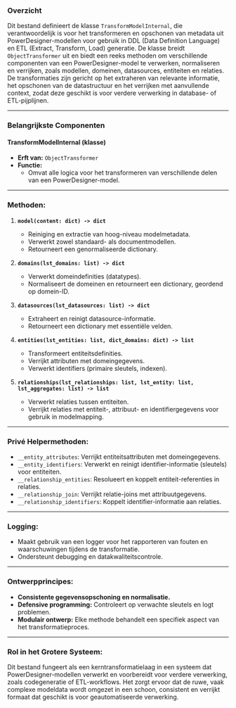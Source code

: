 ### Overzicht

Dit bestand definieert de klasse `TransformModelInternal`, die verantwoordelijk is voor het transformeren en opschonen van metadata uit PowerDesigner-modellen voor gebruik in DDL (Data Definition Language) en ETL (Extract, Transform, Load) generatie. De klasse breidt `ObjectTransformer` uit en biedt een reeks methoden om verschillende componenten van een PowerDesigner-model te verwerken, normaliseren en verrijken, zoals modellen, domeinen, datasources, entiteiten en relaties. De transformaties zijn gericht op het extraheren van relevante informatie, het opschonen van de datastructuur en het verrijken met aanvullende context, zodat deze geschikt is voor verdere verwerking in database- of ETL-pijplijnen.

---

### **Belangrijkste Componenten**

#### **TransformModelInternal (klasse)**

- **Erft van:** `ObjectTransformer`
- **Functie:**
  - Omvat alle logica voor het transformeren van verschillende delen van een PowerDesigner-model.

---

### **Methoden:**

1. **`model(content: dict) -> dict`**
   - Reiniging en extractie van hoog-niveau modelmetadata.
   - Verwerkt zowel standaard- als documentmodellen.
   - Retourneert een genormaliseerde dictionary.

2. **`domains(lst_domains: list) -> dict`**
   - Verwerkt domeindefinities (datatypes).
   - Normaliseert de domeinen en retourneert een dictionary, geordend op domein-ID.

3. **`datasources(lst_datasources: list) -> dict`**
   - Extraheert en reinigt datasource-informatie.
   - Retourneert een dictionary met essentiële velden.

4. **`entities(lst_entities: list, dict_domains: dict) -> list`**
   - Transformeert entiteitsdefinities.
   - Verrijkt attributen met domeingegevens.
   - Verwerkt identifiers (primaire sleutels, indexen).

5. **`relationships(lst_relationships: list, lst_entity: list, lst_aggregates: list) -> list`**
   - Verwerkt relaties tussen entiteiten.
   - Verrijkt relaties met entiteit-, attribuut- en identifiergegevens voor gebruik in modelmapping.

---

### **Privé Helpermethoden:**

- `__entity_attributes`: Verrijkt entiteitsattributen met domeingegevens.
- `__entity_identifiers`: Verwerkt en reinigt identifier-informatie (sleutels) voor entiteiten.
- `__relationship_entities`: Resolueert en koppelt entiteit-referenties in relaties.
- `__relationship_join`: Verrijkt relatie-joins met attribuutgegevens.
- `__relationship_identifiers`: Koppelt identifier-informatie aan relaties.

---

### **Logging:**

- Maakt gebruik van een logger voor het rapporteren van fouten en waarschuwingen tijdens de transformatie.
- Ondersteunt debugging en datakwaliteitscontrole.

---

### **Ontwerpprincipes:**

- **Consistente gegevensopschoning en normalisatie.**
- **Defensive programming:** Controleert op verwachte sleutels en logt problemen.
- **Modulair ontwerp:** Elke methode behandelt een specifiek aspect van het transformatieproces.

---

### **Rol in het Grotere Systeem:**

Dit bestand fungeert als een kerntransformatielaag in een systeem dat PowerDesigner-modellen verwerkt en voorbereidt voor verdere verwerking, zoals codegeneratie of ETL-workflows. Het zorgt ervoor dat de ruwe, vaak complexe modeldata wordt omgezet in een schoon, consistent en verrijkt formaat dat geschikt is voor geautomatiseerde verwerking.
